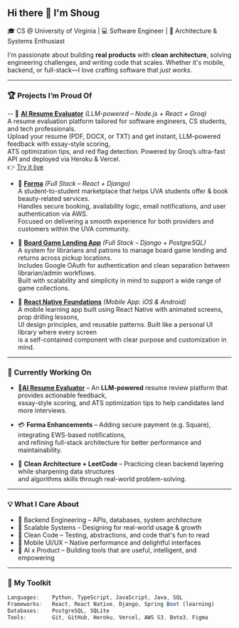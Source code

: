 ## Hi there 👋 I'm Shoug

🎓 CS @ University of Virginia | 💻 Software Engineer | 🧠 Architecture & Systems Enthusiast

I'm passionate about building **real products** with **clean architecture**, solving engineering challenges, and writing code that scales. Whether it's mobile, backend, or full-stack—I love crafting software that *just works*.

---

### 🏆 Projects I’m Proud Of

-- 🤖 [**AI Resume Evaluator**](https://github.com/Shougal/resume-ai-evaluator) *(LLM-powered – Node.js + React + Groq)*  
  A resume evaluation platform tailored for software engineers, CS students, and tech professionals.  
  Upload your resume (PDF, DOCX, or TXT) and get instant, LLM-powered feedback with essay-style scoring,  
  ATS optimization tips, and red flag detection. Powered by Groq’s ultra-fast API and deployed via Heroku & Vercel.  
  👉 [Try it live](https://resume-ai-evaluator.vercel.app)


- 💅 [**Forma**](https://github.com/Shougal/formaStartup) *(Full Stack – React + Django)*  
  A student-to-student marketplace that helps UVA students offer & book beauty-related services.  
  Handles secure booking, availability logic, email notifications, and user authentication via AWS.  
  Focused on delivering a smooth experience for both providers and customers within the UVA community.

- 🎲 [**Board Game Lending App**](https://github.com/Shougal/boardGameLending) *(Full Stack – Django + PostgreSQL)*  
  A system for librarians and patrons to manage board game lending and returns across pickup locations.  
  Includes Google OAuth for authentication and clean separation between librarian/admin workflows.  
  Built with scalability and simplicity in mind to support a wide range of game collections.

- 📱 [**React Native Foundations**](https://github.com/Shougal/rn-foundations-by-shoug) *(Mobile App: iOS & Android)*  
  A mobile learning app built using React Native with animated screens, prop drilling lessons,  
  UI design principles, and reusable patterns. Built like a personal UI library where every screen  
  is a self-contained component with clear purpose and customization in mind.

---

### 🔧 Currently Working On

- 🤖[**AI Resume Evaluator**](https://github.com/Shougal/resume-ai-evaluator) – An **LLM-powered** resume review platform that provides actionable feedback,  
  essay-style scoring, and ATS optimization tips to help candidates land more interviews.

- 💳 **Forma Enhancements** – Adding secure payment (e.g. Square), integrating EWS-based notifications,  
  and refining full-stack architecture for better performance and maintainability.

- 🧱 **Clean Architecture + LeetCode** – Practicing clean backend layering while sharpening data structures  
  and algorithms skills through real-world problem-solving.

---

### 💡 What I Care About

- 🧠 Backend Engineering – APIs, databases, system architecture  
- 📐 Scalable Systems – Designing for real-world usage & growth  
- 🧪 Clean Code – Testing, abstractions, and code that's fun to read  
- 📲 Mobile UI/UX – Native performance and delightful interfaces  
- 🧬 AI x Product – Building tools that are useful, intelligent, and empowering  

---

### 🧰 My Toolkit

```ts
Languages:    Python, TypeScript, JavaScript, Java, SQL  
Frameworks:   React, React Native, Django, Spring Boot (learning)  
Databases:    PostgreSQL, SQLite  
Tools:        Git, GitHub, Heroku, Vercel, AWS S3, Boto3, Figma  
